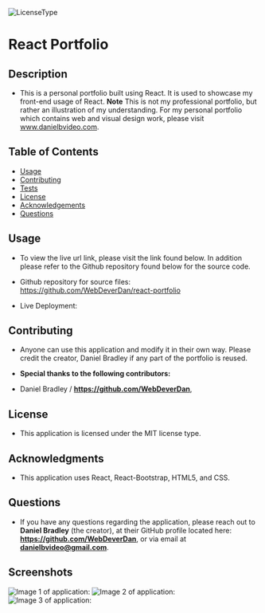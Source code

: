 

  ![LicenseType](https://img.shields.io/badge/License%3A%20-MIT-green)
  # React Portfolio
  
  ## Description
  
  * This is a personal portfolio built using React. It is used to showcase my front-end usage of React. **Note** This is not my professional portfolio, but rather an illustration of my understanding. For my personal portfolio which contains web and visual design work, please visit www.danielbvideo.com.
  
  ## Table of Contents
  
  * [Usage](#Usage)
  * [Contributing](#Contributing)
  * [Tests](#Tests)
  * [License](#License)
  * [Acknowledgements](#Acknowledgements)
  * [Questions](#Questions)
  
  
  ## Usage

  * To view the live url link, please visit the link found below. In addition please refer to the Github repository found below for the source code. 

  * Github repository for source files: https://github.com/WebDeverDan/react-portfolio
  * Live Deployment: 

  
  ## Contributing
  
  * Anyone can use this application and modify it in their own way. Please credit the creator, Daniel Bradley if any part of the portfolio is reused.
  
  * **Special thanks to the following contributors:** 
  * Daniel Bradley / **https://github.com/WebDeverDan**,
  
  
  ## License
  
  * This application is licensed under the MIT license type.
  
  ## Acknowledgments
  
  * This application uses React, React-Bootstrap, HTML5, and CSS.
  
  ## Questions
  * If you have any questions regarding the application, please reach out to **Daniel Bradley** (the creator), at their GitHub profile located here: **https://github.com/WebDeverDan**, or via email at **danielbvideo@gmail.com**.

  ## Screenshots
  ![Image 1 of application:]()
  ![Image 2 of application:]()
  ![Image 3 of application:]()
  




